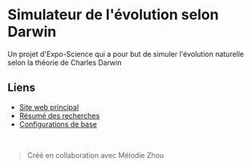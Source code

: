 # Simulateur de l'évolution selon Darwin

Un projet d'Expo-Science qui a pour but de simuler l'évolution naturelle selon la théorie de Charles Darwin

## Liens

- [Site web principal](https://smartineau.me/simulateur-evolution-darwin)
- [Résumé des recherches](https://docs.google.com/document/d/1-0XiVGQqNu3fPAFKN3vtxdBR2Abm4OA3ouX9kTg74Gk)
- [Configurations de base](https://github.com/Samuel-Martineau/Simulateur-Evolution-Darwin/tree/master/simulator/src/assets)

<br>

> Créé en collaboration avec Mélodie Zhou
